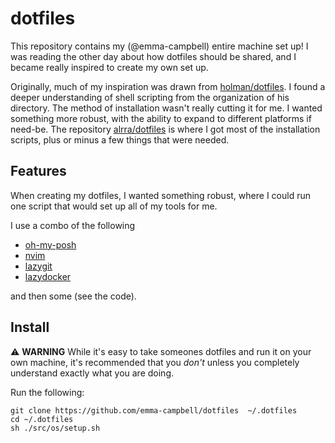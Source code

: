 # dotfiles

This repository contains my (@emma-campbell) entire machine set up! I was reading the other
day about how dotfiles should be shared, and I became really inspired to create my own set up.

Originally, much of my inspiration was drawn from [holman/dotfiles](https://github.com/holman/dotfiles). I
found a deeper understanding of shell scripting from the organization of his directory. The method of installation 
wasn't really cutting it for me. I wanted something more robust, with the ability to expand to different platforms 
if need-be. The repository [alrra/dotfiles](https://github.com/alrra/dotfiles) is where I got most of the installation 
scripts, plus or minus a few things that were needed.

## Features

When creating my dotfiles, I wanted something robust, where I could run one script that would set up all of my tools 
for me. 

I use a combo of the following

- [oh-my-posh](https://github.com/JanDeDobbeleer/oh-my-posh)
- [nvim](https://github.com/neovim/neovim)
- [lazygit](https://github.com/jesseduffield/lazygit)
- [lazydocker](https://github.com/jesseduffield/lazydocker)

and then some (see the code).

## Install

⚠️ **WARNING** While it's easy to take someones dotfiles and run it on your own machine, it's recommended that you _don't_ unless you completely understand exactly what you are doing.

Run the following:

```
git clone https://github.com/emma-campbell/dotfiles  ~/.dotfiles
cd ~/.dotfiles
sh ./src/os/setup.sh
```
